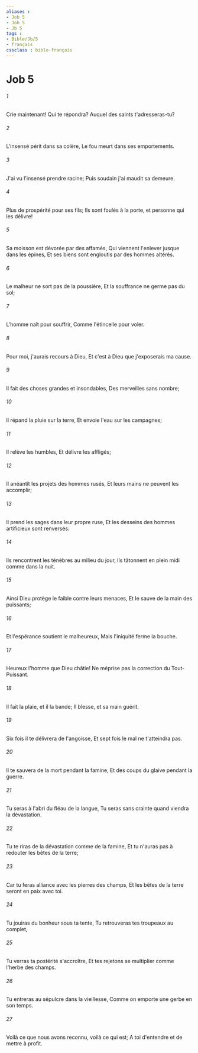 ```yaml
---
aliases : 
- Job 5
- Job 5
- Jb 5
tags : 
- Bible/Jb/5
- français
cssclass : bible-français
---
```


# Job 5

###### 1
Crie maintenant! Qui te répondra? Auquel des saints t'adresseras-tu?
###### 2
L'insensé périt dans sa colère, Le fou meurt dans ses emportements.
###### 3
J'ai vu l'insensé prendre racine; Puis soudain j'ai maudit sa demeure.
###### 4
Plus de prospérité pour ses fils; Ils sont foulés à la porte, et personne qui les délivre!
###### 5
Sa moisson est dévorée par des affamés, Qui viennent l'enlever jusque dans les épines, Et ses biens sont engloutis par des hommes altérés.
###### 6
Le malheur ne sort pas de la poussière, Et la souffrance ne germe pas du sol;
###### 7
L'homme naît pour souffrir, Comme l'étincelle pour voler.
###### 8
Pour moi, j'aurais recours à Dieu, Et c'est à Dieu que j'exposerais ma cause.
###### 9
Il fait des choses grandes et insondables, Des merveilles sans nombre;
###### 10
Il répand la pluie sur la terre, Et envoie l'eau sur les campagnes;
###### 11
Il relève les humbles, Et délivre les affligés;
###### 12
Il anéantit les projets des hommes rusés, Et leurs mains ne peuvent les accomplir;
###### 13
Il prend les sages dans leur propre ruse, Et les desseins des hommes artificieux sont renversés:
###### 14
Ils rencontrent les ténèbres au milieu du jour, Ils tâtonnent en plein midi comme dans la nuit.
###### 15
Ainsi Dieu protège le faible contre leurs menaces, Et le sauve de la main des puissants;
###### 16
Et l'espérance soutient le malheureux, Mais l'iniquité ferme la bouche.
###### 17
Heureux l'homme que Dieu châtie! Ne méprise pas la correction du Tout-Puissant.
###### 18
Il fait la plaie, et il la bande; Il blesse, et sa main guérit.
###### 19
Six fois il te délivrera de l'angoisse, Et sept fois le mal ne t'atteindra pas.
###### 20
Il te sauvera de la mort pendant la famine, Et des coups du glaive pendant la guerre.
###### 21
Tu seras à l'abri du fléau de la langue, Tu seras sans crainte quand viendra la dévastation.
###### 22
Tu te riras de la dévastation comme de la famine, Et tu n'auras pas à redouter les bêtes de la terre;
###### 23
Car tu feras alliance avec les pierres des champs, Et les bêtes de la terre seront en paix avec toi.
###### 24
Tu jouiras du bonheur sous ta tente, Tu retrouveras tes troupeaux au complet,
###### 25
Tu verras ta postérité s'accroître, Et tes rejetons se multiplier comme l'herbe des champs.
###### 26
Tu entreras au sépulcre dans la vieillesse, Comme on emporte une gerbe en son temps.
###### 27
Voilà ce que nous avons reconnu, voilà ce qui est; A toi d'entendre et de mettre à profit.
